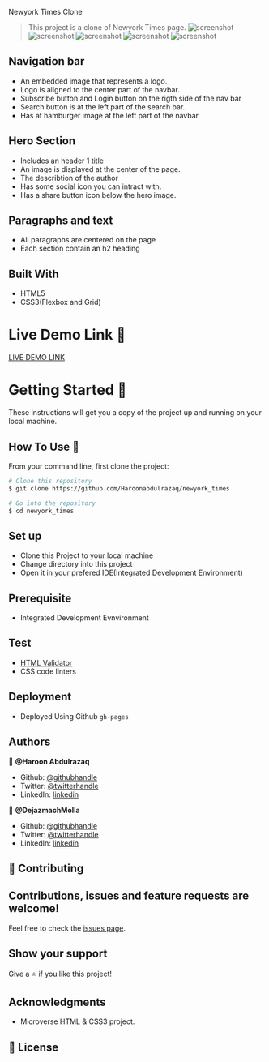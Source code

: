 Newyork Times Clone
> This project is a clone of Newyork Times page.
![screenshot](https://imgur.com/dltiVuO.png)
![screenshot](https://imgur.com/91g4nmc.png)
![screenshot](https://imgur.com/uBLKncL.png)
![screenshot](https://imgur.com/ozlvRXY.png)
![screenshot](https://imgur.com/cYaTkcm.png)            
## Navigation bar
-   An embedded image that represents a logo.
-   Logo is aligned to the center part of the navbar.
-   Subscribe button and Login button on the rigth side of the nav bar
-   Search button is at the left part of the search bar.
-   Has at hamburger image at the left part of the navbar
## Hero Section
-   Includes an header 1 title
-   An image is displayed at the center of the page.
-   The describtion of the author
-   Has some social icon you can intract with.
-   Has a share button icon below the hero image.
 
## Paragraphs and text
-    All paragraphs are centered on the page
-    Each section contain an h2 heading

## Built With
-   HTML5
-   CSS3(Flexbox and Grid)

# Live Demo Link 🚀

[LIVE DEMO LINK](https://haroonabdulrazaq.github.io/newyork_times/ )

# Getting Started 🚀
These instructions will get you a copy of the project up and running on your local machine.

## How To Use 🔧

From your command line, first clone the project:

```bash
# Clone this repository
$ git clone https://github.com/Haroonabdulrazaq/newyork_times

# Go into the repository
$ cd newyork_times

```

## Set up
- Clone this Project to your local machine
- Change directory into this project
- Open it in your prefered IDE(Integrated Development Environment)
## Prerequisite
- Integrated Development Evnvironment

## Test
- [HTML Validator](https://validator.w3.org/)
- CSS code linters

## Deployment
- Deployed Using Github ```gh-pages```

## Authors
:bust_in_silhouette: **@Haroon Abdulrazaq**
-   Github: [@githubhandle](https://github.com/Haroonabdulrazaq?tab=repositories)
-   Twitter: [@twitterhandle](https://twitter.com/Hanq_o)
-   LinkedIn: [linkedin](https://www.linkedin.com/in/haroon-abdulrazaq-817906100/)

:bust_in_silhouette: **@DejazmachMolla**
-   Github: [@githubhandle](https://github.com/DejazmachMolla)
-   Twitter: [@twitterhandle](https://twitter.com/DJATSS)
-   LinkedIn: [linkedin](https://www.linkedin.com/in/dejazmach-getachew-027aabaa/)

## :handshake: Contributing

## Contributions, issues and feature requests are welcome!
Feel free to check the [issues page](issues/).

## Show your support

Give a :star:️ if you like this project!
## Acknowledgments

-   Microverse HTML & CSS3 project.
## :memo: License

 
